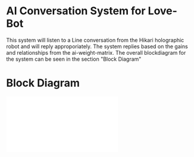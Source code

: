 # AI Conversation System for Love-Bot
This system will listen to a Line conversation from the Hikari holographic robot and will reply approporiately. The system replies based on the gains and relationships from the ai-weight-matrix.  The overall blockdiagram for the system can be seen in the section "Block Diagram"


# Block Diagram
![love-bot-ai Block Diagram](translations/Love-Bot-AI-block-diagram.drawio.pdf)
